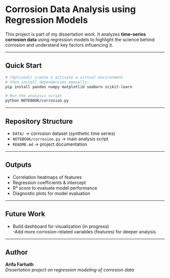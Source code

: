# Corrosion Data Analysis using Regression Models

This project is part of my dissertation work. It analyzes **time-series corrosion data** using regression models to highlight the science behind corrosion and understand key factors influencing it.

---

## Quick Start

```bash
# (Optional) create & activate a virtual environment
# then install dependencies manually:
pip install pandas numpy matplotlib seaborn scikit-learn

# Run the analysis script
python NOTEBOOK/corrosion.py
```

---

## Repository Structure

- `DATA/` → corrosion dataset (synthetic time series)  
- `NOTEBOOK/corrosion.py` → main analysis script  
- `README.md` → project documentation  

---

## Outputs

- Correlation heatmaps of features  
- Regression coefficients & intercept  
- R² score to evaluate model performance  
- Diagnostic plots for model evaluation  

---

## Future Work

- Build dashboard for visualization (in progress)  
-Add more corrosion-related variables (features) for deeper analysis  


---

## Author

**Arifa Farhath**  
_Dissertation project on regression modeling of corrosion data_
